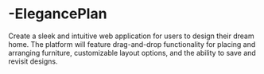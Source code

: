 # -ElegancePlan
Create a sleek and intuitive web application for users to design their dream home. The platform will feature drag-and-drop functionality for placing and arranging furniture, customizable layout options, and the ability to save and revisit designs.

